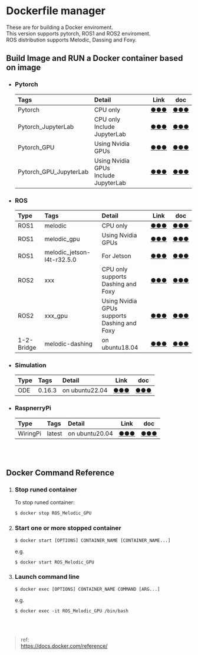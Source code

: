 # **Dockerfile manager**
These are for building a Docker enviroment.  
This version supports pytorch, ROS1 and ROS2 enviroment.  
ROS distribution supports Melodic, Dassing and Foxy.  
  
## **Build Image and RUN a Docker container based on image**
- ### **Pytorch**  
    |Tags|Detail|Link|doc|
    |:--|:--|:--:|:--:|
    |Pytorch|CPU only|[●●●](https://github.com/cycling-Ohnishi/Dockerfile/tree/main/pytorch/Pytorch)|[●●●](https://github.com/cycling-Ohnishi/Dockerfile/tree/main/pytorch/Pytorch/README.md)|
    |Pytorch_JupyterLab|CPU only<br>Include JupyterLab|[●●●](https://github.com/cycling-Ohnishi/Dockerfile/tree/main/pytorch/Pytorch_JupyterLab)|[●●●](https://github.com/cycling-Ohnishi/Dockerfile/tree/main/pytorch/Pytorch_JupyterLab/README.md)|
    |Pytorch_GPU|Using Nvidia GPUs|[●●●](https://github.com/cycling-Ohnishi/Dockerfile/tree/main/pytorch/Pytorch_GPU)|[●●●](https://github.com/cycling-Ohnishi/Dockerfile/tree/main/pytorch/Pytorch_GPU/README.md)|
    |Pytorch_GPU_JupyterLab|Using Nvidia GPUs<br>Include JupyterLab|[●●●](https://github.com/cycling-Ohnishi/Dockerfile/tree/main/pytorch/Pytorch_GPU_JupyterLab)|[●●●](https://github.com/cycling-Ohnishi/Dockerfile/tree/main/pytorch/Pytorch_GPU_JupyterLab/README.md)| 
- ### **ROS**
    |Type|Tags|Detail|Link|doc|
    |:--|:--|:--|:--:|:--:|
    |ROS1|melodic|CPU only|[●●●](https://github.com/cycling-Ohnishi/Dockerfile/tree/main/ros1/ROS_Melodic)|[●●●](https://github.com/cycling-Ohnishi/Dockerfile/tree/main/ros1/ROS_Melodic/README.md)|
    |ROS1|melodic_gpu|Using Nvidia GPUs|[●●●](https://github.com/cycling-Ohnishi/Dockerfile/tree/main/ros1/ROS_Melodic_GPU)|[●●●](https://github.com/cycling-Ohnishi/Dockerfile/tree/main/ros1/ROS_Melodic_GPU/README.md)|
    |ROS1|melodic_jetson-l4t-r32.5.0|For Jetson|[●●●](https://github.com/cycling-Ohnishi/Dockerfile/tree/main/ros1/ROS_Melodic_jetson-l4t-r32.5.0)|[●●●](https://github.com/cycling-Ohnishi/Dockerfile/tree/main/ros1/ROS_Melodic_jetson-l4t-r32.5.0/README.md)|
    |ROS2|xxx|CPU only<br>supports Dashing and Foxy|[●●●](https://github.com/cycling-Ohnishi/Dockerfile/tree/main/ros2/ROS2)|[●●●](https://github.com/cycling-Ohnishi/Dockerfile/tree/main/ros2/ROS2/README.md)|
    |ROS2|xxx_gpu|Using Nvidia GPUs<br>supports Dashing and Foxy|[●●●](https://github.com/cycling-Ohnishi/Dockerfile/tree/main/ros2/ROS2_GPU)|[●●●](https://github.com/cycling-Ohnishi/Dockerfile/tree/main/ros2/ROS2_GPU/README.md)|
    |1-2-Bridge|melodic-dashing|on ubuntu18.04|[●●●](https://github.com/cycling-Ohnishi/Dockerfile/tree/main/ros1-ros2-bridge/ROS1_Melodic_ROS2_Dashing_bridge)|[●●●](https://github.com/cycling-Ohnishi/Dockerfile/tree/main/ros1-ros2-bridge/ROS1_Melodic_ROS2_Dashing_bridge/README.md)|
- ### **Simulation**
    |Type|Tags|Detail|Link|doc|
    |:--|:--|:--|:--:|:--:|
    |ODE|0.16.3|on ubuntu22.04|[●●●](https://github.com/atomon/Dockerfile/tree/main/simulation/ODE)|[●●●](https://github.com/atomon/Dockerfile/tree/main/simulation/ODE/README.md)|
- ### **RaspnerryPi**
    |Type|Tags|Detail|Link|doc|
    |:--|:--|:--|:--:|:--:|
    |WiringPi|latest|on ubuntu20.04|[●●●](https://github.com/atomon/Dockerfile/tree/main/raspberry-pi/WiringPi)|[●●●](https://github.com/atomon/Dockerfile/blob/main/raspberry-pi/WiringPi/README.md)|
<br>
<br>

## **Docker Command Reference**
1. ### **Stop runed container**
    To stop runed container:
    ```bash:bash
    $ docker stop ROS_Melodic_GPU
    ```

2. ### **Start one or more stopped container**
    ```bash:bash
    $ docker start [OPTIONS] CONTAINER_NAME [CONTAINER_NAME...]
    ```
    e.g.
    ```bash:bash
    $ docker start ROS_Melodic_GPU
    ```

3. ### **Launch command line**
    ```bash:bash
    $ docker exec [OPTIONS] CONTAINER_NAME COMMAND [ARG...]
    ```
    e.g.
    ```bash:bash
    $ docker exec -it ROS_Melodic_GPU /bin/bash
    ```
<br>
<br>

>ref:  
https://docs.docker.com/reference/
